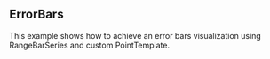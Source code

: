 ##  ErrorBars 

This example shows how to achieve an error bars visualization using RangeBarSeries and custom PointTemplate.

[//]: <keywords: rangebarseries, pointtemplate>